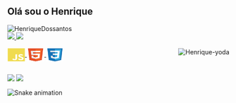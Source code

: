 ## Olá sou o Henrique
  <img src="https://komarev.com/ghpvc/?username=HenriqueDossantos&color=blue" alt="HenriqueDossantos"/> 
 <div>
  <a href="https://github.com/HenriqueDossantos">
  <img height="180em" src="https://github-readme-stats.vercel.app/api?username=HenriqueDossantos&show_icons=true&theme=dracula&include_all_commits=true&count_private=true"/>
  <img height="180em" src="https://github-readme-stats.vercel.app/api/top-langs/?username=HenriqueDossantos&layout=compact&langs_count=7&theme=dracula"/>
</div>
  <div style="display: inline_block"><br>
  <img align="center" alt="Henrique-Js" height="30" width="40" src="https://raw.githubusercontent.com/devicons/devicon/master/icons/javascript/javascript-plain.svg">
  <img align="center" alt="Henrique-HTML" height="30" width="40" src="https://raw.githubusercontent.com/devicons/devicon/master/icons/html5/html5-original.svg">
  <img align="center" alt="Henrique-CSS" height="30" width="40" src="https://raw.githubusercontent.com/devicons/devicon/master/icons/css3/css3-original.svg">
  <img align="right" alt="Henrique-yoda" src="https://i.picasion.com/pic91/01774b245e3929d10da6d27093d84e2d.gif">
</div>
  
##
  
<div> 
  <a href = "santossilvacarloshenrique81@gmail.com"><img src="https://img.shields.io/badge/-Gmail-%23333?style=for-the-badge&logo=gmail&logoColor=white" target="_blank"></a>
  <a href="https://www.linkedin.com/in/carlos-henrique-dos-santos-silva-9716a1216/" target="_blank"><img src="https://img.shields.io/badge/-LinkedIn-%230077B5?style=for-the-badge&logo=linkedin&logoColor=white" target="_blank"></a>
  
   ![Snake animation](https://github.com/HenriqueDossantos/HenriqueDossantos/blob/output/github-contribution-grid-snake.svg)  
</div>
  
  
